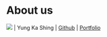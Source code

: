 # About us

![](https://via.placeholder.com/100.png?text=Photo) | Yung Ka Shing | [Github](https://github.com/andy123qq4) | [Portfolio](https://google.com)
